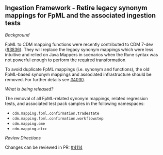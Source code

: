 ## Ingestion Framework - Retire legacy synonym mappings for FpML and the associated ingestion tests

*Background*

FpML to CDM mapping functions were recently contributed to CDM 7-dev ([#3836](https://github.com/finos/common-domain-model/issues/3836)). They will replace the legacy synonym mappings which were less intuitive and relied on Java Mappers in scenarios when the Rune syntax was not powerful enough to perform the required transformation.

To avoid duplicate FpML mappings (i.e. synonym and functions), the old FpML-based synonym mappings and associated infrastructure should be removed. For further details see [#4030](https://github.com/finos/common-domain-model/issues/4030).

*What is being released?*

The removal of all FpML-related synonym mappings, related regression tests, and associated test pack samples in the following namespaces: 
- `cdm.mapping.fpml.confirmation.tradestate`
- `cdm.mapping.fpml.confirmation.workflowstep`
- `cdm.mapping.cme`
- `cdm.mapping.dtcc`

*Review Directions*

Changes can be reviewed in PR: [#4114](https://github.com/finos/common-domain-model/pull/4114)
